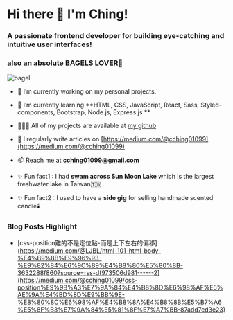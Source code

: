 <h1 align="left">Hi there 👋 I'm Ching! </h1> 
<h3 align="left">A passionate frontend developer for building eye-catching and intuitive user interfaces! </h3>
<h3 align="left">also an absolute BAGELS LOVER🥯 </h3>

![bagel](https://media.tenor.com/zT_Hj69Lzv0AAAAd/bagel-bagel-net.gif)

- 🔭 I’m currently working on my personal projects.

- 🌱 I’m currently learning **HTML, CSS, JavaScript, React, Sass, Styled-components, Bootstrap, Node.js, Express.js **

- 👩🏻‍💻 All of my projects are available at [my github](https://github.com/cching01099?tab=repositories)

- 📝 I regularly write articles on [https://medium.com/@cching01099](https://medium.com/@cching01099)

- 📫 Reach me at **cching01099@gmail.com**

- ✨ Fun fact1 : I had  **swam across Sun Moon Lake** which is the largest freshwater lake in Taiwan🇹🇼
- ✨ Fun fact2 : I used to have a **side gig** for selling handmade scented candle🕯️


### Blog Posts Highlight
- [css-position難的不是定位點-而是上下左右的偏移](https://medium.com/@LJBL/html-101-html-body-%E4%B9%8B%E9%96%93-%E9%82%84%E6%9C%89%E4%B8%80%E5%80%8B-3632288f860?source=rss-df973506d981------2](https://medium.com/@cching01099/css-position%E9%9B%A3%E7%9A%84%E4%B8%8D%E6%98%AF%E5%AE%9A%E4%BD%8D%E9%BB%9E-%E8%80%8C%E6%98%AF%E4%B8%8A%E4%B8%8B%E5%B7%A6%E5%8F%B3%E7%9A%84%E5%81%8F%E7%A7%BB-87add7cd3e23)
